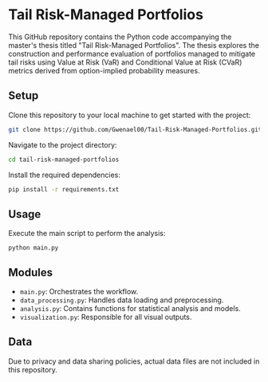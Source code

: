 # Tail Risk-Managed Portfolios

This GitHub repository contains the Python code accompanying the master's thesis titled "Tail Risk-Managed Portfolios". The thesis explores the construction and performance evaluation of portfolios managed to mitigate tail risks using Value at Risk (VaR) and Conditional Value at Risk (CVaR) metrics derived from option-implied probability measures.

## Setup
Clone this repository to your local machine to get started with the project:

```bash
git clone https://github.com/Gwenael00/Tail-Risk-Managed-Portfolios.git
```

Navigate to the project directory:

```bash
cd tail-risk-managed-portfolios
```

Install the required dependencies:

```bash
pip install -r requirements.txt
```
## Usage
Execute the main script to perform the analysis:
  ```
  python main.py
  ```
## Modules
- `main.py`: Orchestrates the workflow.
- `data_processing.py`: Handles data loading and preprocessing.
- `analysis.py`: Contains functions for statistical analysis and models.
- `visualization.py`: Responsible for all visual outputs.

## Data
Due to privacy and data sharing policies, actual data files are not included in this repository.
